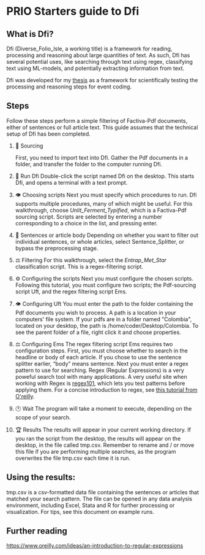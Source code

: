 # PRIO Starters guide to Dfi

## What is Dfi?

Dfi (Diverse_Folio_Isle, a working title) is a framework for reading, processing and reasoning about large quantities of text. As such, Dfi has several potential uses, like searching through text using regex, classifying text using ML-models, and potentially extracting information from text.

Dfi was developed for my [thesis](https://github.com/peder2911/thesis2018-2019) as a framework for scientifically testing the processing and reasoning steps for event coding.

## Steps

Follow these steps perform a simple filtering of Factiva-Pdf documents, either of sentences or full article text. This guide assumes that the technical setup of Dfi has been completed.

1. :pencil: Sourcing

   First, you need to import text into Dfi. Gather the Pdf documents in a folder, and transfer the folder to the computer running Dfi.

2. :cake: Run Dfi
   Double-click the script named Dfi on the desktop. This starts Dfi, and opens a terminal with a text prompt.

3.  :eye: Choosing scripts
   Next you must specify which procedures to run. Dfi supports multiple procedures, many of which might be useful. For this walkthrough, choose _Unlit_Ferment_Typified_, which is a Factiva-Pdf sourcing script. Scripts are selected by entering a number corresponding to a choice in the list, and pressing enter.

4. :book: Sentences or article body
   Depending on whether you want to filter out individual sentences, or whole articles, select Sentence_Splitter, or bypass the preprocessing stage.

5. :balance_scale: Filtering
   For this walkthrough, select the _Entrap_Met_Star_ classification script. This is a regex-filtering script.

6. :gear: Configuring the scripts
   Next you must configure the chosen scripts. Following this tutorial, you must configure two scripts; the Pdf-sourcing script Uft, and the regex filtering script Ems.

7. :eye: Configuring Uft
   You must enter the path to the folder containing the Pdf documents you wish to process. A path is a location in your computers' file system. If your pdfs are in a folder named "Colombia", located on your desktop, the path is /home/coder/Desktop/Colombia.
   To see the parent folder of a file, right click it and choose properties.

8. :balance_scale: Configuring Ems
   The regex filtering script Ems requires two configuration steps. First, you must choose whether to search in the headline or body of each article. If you chose to use the sentence splitter earlier, “body” means sentence.
   Next you must enter a regex pattern to use for searching. Regex (Regular Expressions) is a very poweful search tool with many applications. A very useful site when working with Regex is [regex101](https://regex101.com/), which lets you test patterns before applying them. For a concise introduction to regex, see [this tutorial from O'reilly](https://www.oreilly.com/ideas/an-introduction-to-regular-expressions).

9. :clock1: Wait
   The program will take a moment to execute, depending on the scope of your search.

10. :trophy: Results
    The results will appear in your current working directory. If you ran the script from the desktop, the results will appear on the desktop, in the file called tmp.csv. Remember to rename and / or move this file if you are performing multiple searches, as the program overwrites the file tmp.csv each time it is run.

## Using the results:

tmp.csv is a csv-formatted data file containing the sentences or articles that matched your search pattern. The file can be opened in any data analysis environment, including Excel, Stata and R for further processing or visualization. For tips, see this document on example runs.

## Further reading

https://www.oreilly.com/ideas/an-introduction-to-regular-expressions

